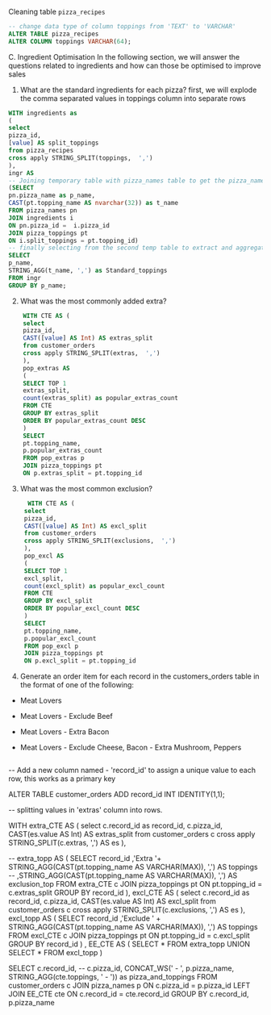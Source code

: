 Cleaning table `pizza_recipes`

```sql
-- change data type of column toppings from 'TEXT' to 'VARCHAR'
ALTER TABLE pizza_recipes
ALTER COLUMN toppings VARCHAR(64);
```
C. Ingredient Optimisation
In the following section, we will answer the questions related to ingredients and how can those be optimised to improve sales

1. What are the standard ingredients for each pizza?
first, we will explode the comma separated values in toppings column into separate rows

```sql
WITH ingredients as
(
select 
pizza_id, 
[value] AS split_toppings 
from pizza_recipes 
cross apply STRING_SPLIT(toppings,  ',')
),
ingr AS 
-- Joining temporary table with pizza_names table to get the pizza_names and then with pizza_toppings table to get the names of the toppings and creating another temporary table
(SELECT
pn.pizza_name as p_name,
CAST(pt.topping_name AS nvarchar(32)) as t_name
FROM pizza_names pn
JOIN ingredients i
ON pn.pizza_id =  i.pizza_id
JOIN pizza_toppings pt
ON i.split_toppings = pt.topping_id)
-- finally selecting from the second temp table to extract and aggregate the ingredients into comma separated string 
SELECT 
p_name,
STRING_AGG(t_name, ',') as Standard_toppings
FROM ingr
GROUP BY p_name;
```

2. What was the most commonly added extra?
```sql
    WITH CTE AS (
    select 
    pizza_id,
    CAST([value] AS Int) AS extras_split 
    from customer_orders
    cross apply STRING_SPLIT(extras,  ',')
    ),
    pop_extras AS
    (
    SELECT TOP 1 
    extras_split, 
    count(extras_split) as popular_extras_count
    FROM CTE 
    GROUP BY extras_split
    ORDER BY popular_extras_count DESC
    ) 
    SELECT 
    pt.topping_name,
    p.popular_extras_count
    FROM pop_extras p 
    JOIN pizza_toppings pt 
    ON p.extras_split = pt.topping_id
```

3. What was the most common exclusion?
   ```sql
     WITH CTE AS (
    select 
    pizza_id,
    CAST([value] AS Int) AS excl_split 
    from customer_orders
    cross apply STRING_SPLIT(exclusions,  ',')
    ),
    pop_excl AS
    (
    SELECT TOP 1 
    excl_split, 
    count(excl_split) as popular_excl_count
    FROM CTE 
    GROUP BY excl_split
    ORDER BY popular_excl_count DESC
    ) 
    SELECT 
    pt.topping_name,
    p.popular_excl_count
    FROM pop_excl p 
    JOIN pizza_toppings pt 
    ON p.excl_split = pt.topping_id
   ```
4. Generate an order item for each record in the customers_orders table in the format of one of the following:
- Meat Lovers
- Meat Lovers - Exclude Beef
- Meat Lovers - Extra Bacon
- Meat Lovers - Exclude Cheese, Bacon - Extra Mushroom, Peppers

   ```sql
-- Add a new column named - 'record_id' to assign a unique value to each row, this works as a primary key

ALTER TABLE customer_orders
ADD record_id INT IDENTITY(1,1);

-- splitting values in 'extras' column into rows.

WITH extra_CTE AS 
(
    select 
    c.record_id as record_id,
    c.pizza_id,
    CAST(es.value AS Int) AS extras_split
    from customer_orders c
    cross apply STRING_SPLIT(c.extras,  ',') AS es 
), 

-- 
extra_topp AS
(
SELECT 
    record_id
,'Extra '+ STRING_AGG(CAST(pt.topping_name AS VARCHAR(MAX)), ',') AS toppings
-- ,STRING_AGG(CAST(pt.topping_name AS VARCHAR(MAX)), ',') AS exclusion_top
FROM extra_CTE c 
JOIN pizza_toppings pt 
ON pt.topping_id = c.extras_split
GROUP BY record_id
),
excl_CTE AS
(
    select 
    c.record_id as record_id,
    c.pizza_id,
    CAST(es.value AS Int) AS excl_split
    from customer_orders c
    cross apply STRING_SPLIT(c.exclusions,  ',') AS es 
),
excl_topp AS
(
SELECT 
    record_id
,'Exclude ' + STRING_AGG(CAST(pt.topping_name AS VARCHAR(MAX)), ',') AS toppings
FROM excl_CTE c 
JOIN pizza_toppings pt 
ON pt.topping_id = c.excl_split
GROUP BY record_id
)
,
EE_CTE AS
(
    SELECT * FROM extra_topp
    UNION
    SELECT * FROM excl_topp
)

SELECT 
c.record_id, 
-- c.pizza_id, 
CONCAT_WS(' - ', p.pizza_name, STRING_AGG(cte.toppings, ' - ')) as pizza_and_toppings
FROM customer_orders c 
JOIN pizza_names p ON c.pizza_id = p.pizza_id
LEFT JOIN EE_CTE cte ON c.record_id = cte.record_id
GROUP BY 
c.record_id,
p.pizza_name
```
   


